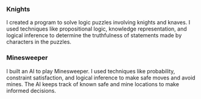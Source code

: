 ### Knights
I created a program to solve logic puzzles involving knights and knaves. I used techniques like propositional logic, knowledge representation, and logical inference to determine the truthfulness of statements made by characters in the puzzles.

### Minesweeper
I built an AI to play Minesweeper. I used techniques like probability, constraint satisfaction, and logical inference to make safe moves and avoid mines. The AI keeps track of known safe and mine locations to make informed decisions.

